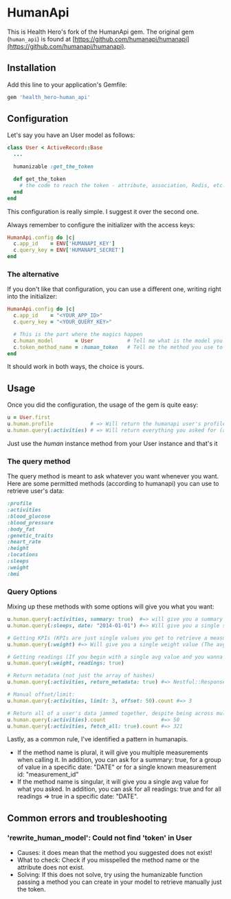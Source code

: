 # HumanApi

This is Health Hero's fork of the HumanApi gem.  The original gem (`human_api`) is found at [https://github.com/humanapi/humanapi](https://github.com/humanapi/humanapi).

## Installation

Add this line to your application's Gemfile:

```ruby
gem 'health_hero-human_api'
```

## Configuration

Let's say you have an User model as follows:


```ruby
class User < ActiveRecord::Base
  ...

  humanizable :get_the_token

  def get_the_token
    # the code to reach the token - attribute, association, Redis, etc.
  end
end
```

This configuration is really simple. I suggest it over the second one.

Always remember to configure the initializer with the access keys:
```ruby
HumanApi.config do |c|
  c.app_id    = ENV['HUMANAPI_KEY']
  c.query_key = ENV['HUMANAPI_SECRET']
end
```

### The alternative

If you don't like that configuration, you can use a different one, writing right into the initializer:

```ruby
HumanApi.config do |c|
  c.app_id    = "<YOUR_APP_ID>"
  c.query_key = "<YOUR_QUERY_KEY>"

  # This is the part where the magics happen
  c.human_model       = User           # Tell me what is the model you want to use
  c.token_method_name = :human_token   # Tell me the method you use to retrieve the token (Inside the human_model)
end
```

It should work in both ways, the choice is yours.

## Usage
Once you did the configuration, the usage of the gem is quite easy:

```ruby
u = User.first
u.human.profile            # => Will return the humanapi user's profile
u.human.query(:activities) # => Will return everything you asked for (as an array of hashes)
```

Just use the _human_ instance method from your User instance and that's it

### The query method
The query method is meant to ask whatever you want whenever you want. Here are some permitted methods (according to humanapi) you can use to retrieve user's data:

```ruby
:profile
:activities
:blood_glucose
:blood_pressure
:body_fat
:genetic_traits
:heart_rate
:height
:locations
:sleeps
:weight
:bmi
```

### Query Options
Mixing up these methods with some options will give you what you want:

```ruby
u.human.query(:activities, summary: true)  #=> will give you a summary of the activities
u.human.query(:sleeps, date: "2014-01-01") #=> Will give you a single sleep measurement

# Getting KPIs (KPIs are just single values you get to retrieve a measurements average value)
u.human.query(:weight) #=> Will give you a single weight value (The avg I guess)

# Getting readings (If you begin with a single avg value and you wanna go deeper)
u.human.query(:weight, readings: true)

# Return metadata (not just the array of hashes)
u.human.query(:activities, return_metadata: true) #=> Nestful::Response object, with headers and body available

# Manual offset/limit:
u.human.query(:activities, limit: 3, offset: 50).count #=> 3

# Return all of a user's data jammed together, despite being across multiple pages:
u.human.query(:activities).count                  #=> 50
u.human.query(:activities, fetch_all: true).count #=> 321
```

Lastly, as a common rule, I've identified a pattern in humanapis.
- If the method name is plural, it will give you multiple measurements when calling it. In addition, you can ask for a summary: true, for a group of value in a specific date: "DATE" or for a single known measurement id: "measurement_id"
- If the method name is singular, it will give you a single avg value for what you asked. In addition, you can ask for all readings: true and for all readings => true in a specific date: "DATE".

## Common errors and troubleshooting

### 'rewrite_human_model': Could not find 'token' in User
- Causes: it does mean that the method you suggested does not exist!
- What to check: Check if you misspelled the method name or the attribute does not exist.
- Solving: If this does not solve, try using the humanizable function passing a method you can create in your model to retrieve manually just the token.
